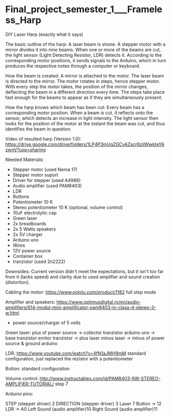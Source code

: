 # Final_project_semester_1___Frameless_Harp

DIY Laser Harp (exactly what it says)

The basic outline of the harp:
A laser beam is shone. A stepper motor with a mirror divides it into nine beams. When one or more of the beams are cut, the light sensor (Light Detecting Resistor, LDR) detects it. According to the corresponding motor positions, it sends signals to the Arduino, which in turn produces the respective notes through a computer or keyboard.

How the beam is created:
A mirror is attached to the motor. The laser beam is directed to the mirror. The motor rotates in steps, hence stepper motor. With every step the motor takes, the position of the mirror changes, deflecting the beam in a different direction every time. The steps take place fast enough for the beams to appear as if they are simultaneously present.

How the harp knows which beam has been cut:
Every beam has a corresponding motor position. When a beam is cut, it reflects onto the sensor, which detects an increase in light intensity. The light sensor then looks for the position of the motor at the instant the beam was cut, and thus identifies the beam in question.

Video of resulted harp (Version 1.0): 
https://drive.google.com/drive/folders/1LP4P3mUgZGCvAZscr6zilWwkteYAzwnV?usp=sharing

Needed Materials:
- Stepper motor (used Nema 17)
- Stepper motor suport
- Driver for stepper  (used A4988)
- Audio amplifier (used PAM8403)
- LDR
- Buttons
- Potentiometer 10 K
- Stereo potentiometer 10 K (optional, volume control)
- 10uF electrolytic cap
- Green laser
- 2x breadboards
- 2x 5 Watts speakers
- 2x 5V charger
- Arduino uno
- Wires
- 12V power source
- Container box
- tranzistor (used 2n2222)

Downsides:
Current version didn't meet the expectations, but it isn't too far from it (lacks speed) and clarity due to used amplifier and sound creation (distortion). 

Cabling the motor:
https://www.pololu.com/product/1182
full step mode

Amplifier and speakers:
https://www.optimusdigital.ro/en/audio-amplifiers/614-modul-mini-amplificator-pam8403-in-clasa-d-stereo-3-w.html
+ power source/charger of 5 volts

Green laser:
plus of power source -> collector tranzistor
arduino uno -> base tranzistor
emitor tranzistor -> plus laser
minus laser -> minus of power source & ground arduino

LDR:
https://www.youtube.com/watch?v=4fN1aJMH9mM
standard configuration, just replaced the rezistor with a potentiometer

Button:
standard configuration

Volume control:
http://www.instructables.com/id/PAM8403-6W-STEREO-AMPLIFIER-TUTORIAL/
step 7

Arduino pins:

STEP (stepper driver) 2
DIRECTION (stepper driver) 3
Laser 7
Button -> 12   
LDR -> A0 
Left Sound (audio amplifier)10
Right Sound (audio amplifier)11
